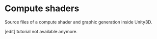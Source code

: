 # Compute shaders
Source files of a compute shader and graphic generation inside Unity3D.

[edit] tutorial not available anymore.
